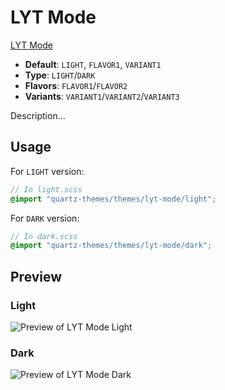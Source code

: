 # LYT Mode

[LYT Mode](#)

- **Default**: `LIGHT`, `FLAVOR1`, `VARIANT1`
- **Type**: `LIGHT`/`DARK`
- **Flavors**: `FLAVOR1`/`FLAVOR2`
- **Variants**: `VARIANT1`/`VARIANT2`/`VARIANT3`

Description...

## Usage

For `LIGHT` version:

```scss
// In light.scss
@import "quartz-themes/themes/lyt-mode/light";
```

For `DARK` version:

```scss
// In dark.scss
@import "quartz-themes/themes/lyt-mode/dark";
```

## Preview

### Light

![Preview of LYT Mode Light](preview-light.png)

### Dark

![Preview of LYT Mode Dark](preview-dark.png)
